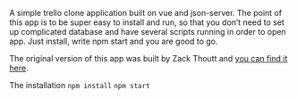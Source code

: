 A simple trello clone application built on vue and json-server. The point of this app is to be super easy to install and run, so that you don’t need to set up complicated database and have several scripts running in order to open app. Just install, write npm start and you are good to go.

The original version of this app was built by Zack Thoutt and [you can find it here](https://github.com/zackthoutt/vue-trello).

The installation
`npm install`
`npm start`
